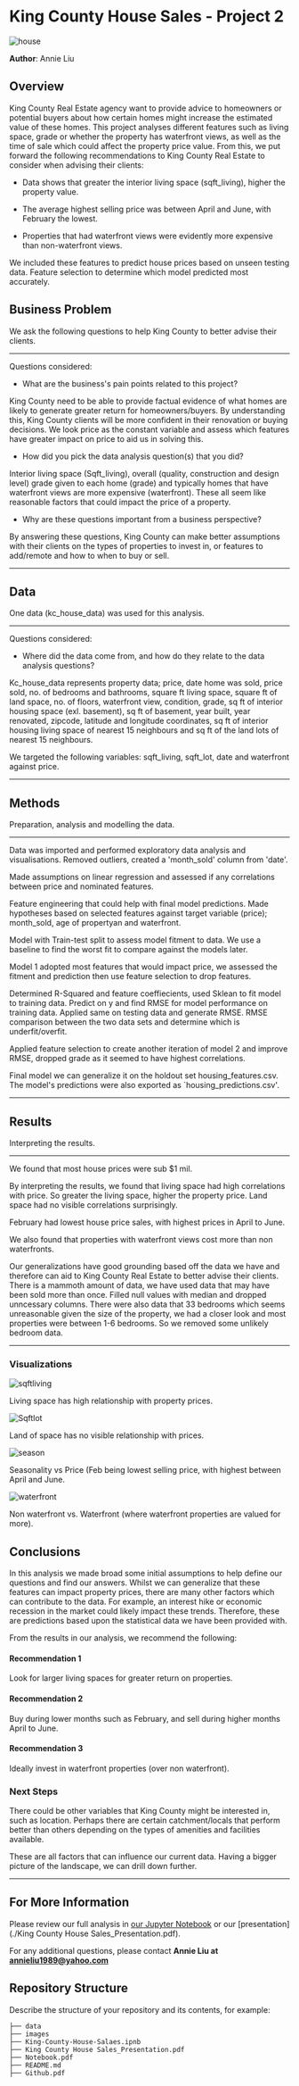 # King County House Sales - Project 2

![house](./images/house.jpg)

**Author**: Annie Liu

## Overview

King County Real Estate agency want to provide advice to homeowners or potential buyers about how certain homes might increase the estimated value of these homes. This project analyses different features such as living space, grade or whether the property has waterfront views, as well as the time of sale which could affect the property price value.
From this, we put forward the following recommendations to King County Real Estate to consider when advising their clients:

* Data shows that greater the interior living space (sqft_living), higher the property value.

* The average highest selling price was between April and June, with February the lowest. 

* Properties that had waterfront views were evidently more expensive than non-waterfront views.

We included these features to predict house prices based on unseen testing data. Feature selection to determine which model predicted most accurately. 

## Business Problem

We ask the following questions to help King County to better advise their clients.

***
Questions considered:
* What are the business's pain points related to this project?

King County need to be able to provide factual evidence of what homes are likely to generate greater return for homeowners/buyers. By understanding this, King County clients will be more confident in their renovation or buying decisions.
We look price as the constant variable and assess which features have greater impact on price to aid us in solving this.

* How did you pick the data analysis question(s) that you did?

Interior living space (Sqft_living), overall (quality, construction and design level) grade given to each home (grade) and typically homes that have waterfront views are more expensive (waterfront). These all seem like reasonable factors that could impact the price of a property.

* Why are these questions important from a business perspective?

By answering these questions, King County can make better assumptions with their clients on the types of properties to invest in, or features to add/remote and how to when to buy or sell.

***

## Data

One data (kc_house_data) was used for this analysis.

***
Questions considered:

* Where did the data come from, and how do they relate to the data analysis questions?

Kc_house_data represents property data; price, date home was sold, price sold, no. of bedrooms and bathrooms, square ft living space, square ft of land space, no. of floors, waterfront view, condition, grade, sq ft of interior housing space (exl. basement), sq ft of basement, year built, year renovated, zipcode, latitude and longitude coordinates, sq ft of interior housing living space of nearest 15 neighbours and sq ft of the land lots of nearest 15 neighbours.

We targeted the following variables: sqft_living, sqft_lot, date and waterfront against price.

***

## Methods

Preparation, analysis and modelling the data.

***

Data was imported and performed exploratory data analysis and visualisations. Removed outliers, created a 'month_sold' column from 'date'.

Made assumptions on linear regression and assessed if any correlations between price and nominated features.

Feature engineering that could help with final model predictions. Made hypotheses based on selected features against target variable (price); month_sold, age of propertyan and waterfront.

Model with Train-test split to assess model fitment to data. We use a baseline to find the worst fit to compare against the models later.

Model 1 adopted most features that would impact price, we assessed the fitment and prediction then use feature selection to drop features.

Determined R-Squared and feature coeffiecients, used Sklean to fit model to training data. Predict on y and find RMSE for model performance on training data. Applied same on testing data and generate RMSE. RMSE comparison between the two data sets and determine which is underfit/overfit.

Applied feature selection to create another iteration of model 2 and improve RMSE, dropped grade as it seemed to have highest correlations. 

Final model we can generalize it on the holdout set housing_features.csv. The model's predictions were also exported as `housing_predictions.csv'.

***

## Results

Interpreting the results.

***

We found that  most house prices were sub $1 mil.

By interpreting the results, we found that living space had high correlations with price. So greater the living space, higher the property price. Land space had no visible correlations surprisingly. 

February had lowest house price sales, with highest prices in April to June.

We also found that properties with waterfront views cost more than non waterfronts.

Our generalizations have good grounding based off the data we have and therefore can aid to King County Real Estate to better advise their clients. There is a mammoth amount of data, we have used data that may have been sold more than once. Filled null values with median and dropped unncessary columns. There were also data that 33 bedrooms  which seems unreasonable given the size of the property, we had a closer look and most properties were between 1-6 bedrooms. So we removed some unlikely bedroom data.

***

### Visualizations

![sqftliving](./images/sqft_living_price.png)

Living space has high relationship with property prices.

![Sqftlot](./images/sqft_lot_price.png)

Land of space has no visible relationship with prices.

![season](./images/season_price.png)

Seasonality vs Price (Feb being lowest selling price, with highest between April and June.

![waterfront](./images/waterfront_price.png)

Non waterfront vs. Waterfront (where waterfront properties are valued for more).


## Conclusions

In this analysis we made broad some initial assumptions to help define our questions and find our answers. 
Whilst we can generalize that these features can impact property prices, there are many other factors which can contribute to the data. For example, an interest hike or economic recession in the market could likely impact these trends.
Therefore, these are predictions based upon the statistical data we have been provided with.

From the results in our analysis, we recommend the following:

#### Recommendation 1

Look for larger living spaces for greater return on properties.

#### Recommendation 2

Buy during lower months such as February, and sell during higher months April to June.

#### Recommendation 3

Ideally invest in waterfront properties (over non waterfront).


### Next Steps

There could be other variables that King County might be interested in, such as location. Perhaps there are certain catchment/locals that perform better than others depending on the types of amenities and facilities available.

These are all factors that can influence our current data. Having a bigger picture of the landscape, we can drill down further. 

***

## For More Information

Please review our full analysis in [our Jupyter Notebook](./King-County-House-Sales.ipynb) or our [presentation](./King County House Sales_Presentation.pdf).

For any additional questions, please contact **Annie Liu at annieliu1989@yahoo.com**

## Repository Structure

Describe the structure of your repository and its contents, for example:

```
├── data                           
├── images         
├── King-County-House-Salaes.ipnb    
├── King County House Sales_Presentation.pdf	              
├── Notebook.pdf				          
├── README.md                        
├── Github.pdf
```